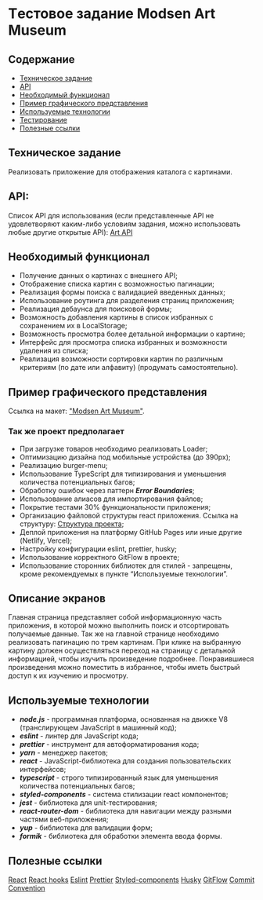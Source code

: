 # Tестовое задание Modsen Art Museum

## Содержание

-   [Техническое задание](#Техническое-задание)
-   [API](#API)
-   [Необходимый функционал](#Необходимый-функционал)
-   [Пример графического представления](#Пример-графического-представления)
-   [Используемые технологии](#Используемые-технологии)
-   [Тестирование](#Тестирование)
-   [Полезные ссылки](#Полезные-ссылки)

## Техническое задание

Реализовать приложение для отображения каталога с картинами.

## API:

Список API для использования (если представленные API не удовлетворяют каким-либо условиям задания, можно использовать любые другие открытые API):
[Art API](https://api.artic.edu/docs/#introduction)

## Необходимый функционал

-   Получение данных о картинах с внешнего API;
-   Отображение списка картин с возможностью пагинации;
-   Реализация формы поиска с валидацией введенных данных;
-   Использование роутинга для разделения страниц приложения;
-   Реализация дебаунса для поисковой формы;
-   Возможность добавления картины в список избранных с сохранением их в LocalStorage;
-   Возможность просмотра более детальной информации о картине;
-   Интерфейс для просмотра списка избранных и возможности удаления из списка;
-   Реализация возможности сортировки картин по различным критериям (по дате или алфавиту) (продумать самостоятельно).

## Пример графического представления

Ссылка на макет: ["Modsen Art Museum"](https://www.figma.com/file/XSLT4bMToK5tOdbXBBuqhP/Trainee-task-1?type=design&node-id=0-1&mode=design&t=tthepIdFQRlAXlVS-0).

### Так же проект предполагает

-   При загрузке товаров необходимо реализовать Loader;
-   Оптимизацию дизайна под мобильные устройства (до 390px);
-   Реализацию burger-menu;
-   Использование TypeScript для типизирования и уменьшения количества потенциальных багов;
-   Обработку ошибок через паттерн **_Error Boundaries_**;
-   Использование алиасов для импортирования файлов;
-   Покрытие тестами 30% функциональности приложения;
-   Организацию файловой структуры react приложения. Ссылка на структуру: [Структура проекта](https://github.com/mkrivel/structure);
-   Деплой приложения на платформу GitHub Pages или иные другие (Netlify, Vercel);
-   Настройку конфигурации eslint, prettier, husky;
-   Использование корректного GitFlow в проекте;
-   Использование сторонних библиотек для стилей - запрещены, кроме рекомендуемых в пункте “Используемые технологии”.

## Описание экранов

Главная страница представляет собой информационную часть приложения, в которой можно выполнить поиск и отсортировать получаемые данные. Так же на главной странице необходимо реализовать пагинацию по трем картинам. При клике на выбранную картину должен осуществляться переход на страницу с детальной информацией, чтобы изучить произведение подробнее. Понравившиеся произведения можно поместить в избранное, чтобы иметь быстрый доступ к их изучению и просмотру.

## Используемые технологии

-   **_node.js_** - программная платформа, основанная на движке V8 (транслирующем JavaScript в машинный код);
-   **_eslint_** - линтер для JavaScript кода;
-   **_prettier_** - инструмент для автоформатирования кода;
-   **_yarn_** - менеджер пакетов;
-   **_react_** - JavaScript-библиотека для создания пользовательских интерфейсов;
-   **_typescript_** - строго типизированный язык для уменьшения количества потенциальных багов;
-   **_styled-components_** - система стилизации react компонентов;
-   **_jest_** - библиотека для unit-тестирования;
-   **_react-router-dom_** - библиотека для навигации между разными частями веб-приложения;
-   **_yup_** - библиотека для валидации форм;
-   **_formik_** - библиотека для обработки элемента ввода формы.

## Полезные ссылки

[React](https://reactjs.org/docs/getting-started.html)
[React hooks](https://reactjs.org/docs/hooks-intro.html)
[Eslint](https://eslint.org/docs/user-guide/configuring)
[Prettier](https://prettier.io/docs/en/install.html)
[Styled-components](https://www.styled-components.com/docs)
[Husky](https://dev.to/ivadyhabimana/setup-eslint-prettier-and-husky-in-a-node-project-a-step-by-step-guide-946)
[GitFlow](https://www.atlassian.com/ru/git/tutorials/comparing-workflows/gitflow-workflow)
[Commit Convention](https://www.conventionalcommits.org/en/v1.0.0/)
